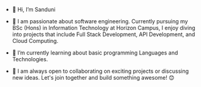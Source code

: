 - 👋 Hi, I’m Sanduni

- 👀 I am passionate about software engineering. Currently pursuing my
  BSc (Hons) in Information Technology at Horizon Campus, I enjoy diving
  into projects that include Full Stack Development, API Development, and
  Cloud Computing.

- 🌱 I’m currently learning about basic programming Languages and Technologies.
- 💞️ I am always open to collaborating on exciting projects or discussing new
  ideas. Let's join together and build something awesome! 😊

